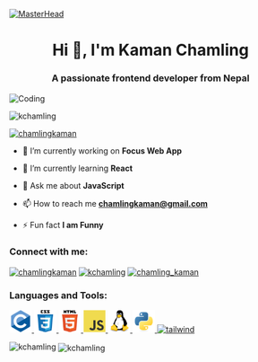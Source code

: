 [![MasterHead](https://miro.medium.com/v2/resize:fit:1358/1*yw0TnheAGN-LPneDaTlaxw.gif)]()
<h1 align="center">Hi 👋, I'm Kaman Chamling</h1>
<h3 align="center">A passionate frontend developer from Nepal</h3>
<img align="center" alt="Coding" width="400" src="https://cdn.dribbble.com/users/1162077/screenshots/3848914/programmer.gif">

<p align="left"> <img src="https://komarev.com/ghpvc/?username=kchamling&label=Profile%20views&color=0e75b6&style=flat" alt="kchamling" /> </p>

<p align="left"> <a href="https://twitter.com/chamlingkaman" target="blank"><img src="https://img.shields.io/twitter/follow/chamlingkaman?logo=twitter&style=for-the-badge" alt="chamlingkaman" /></a> </p>

- 🔭 I’m currently working on **Focus Web App**

- 🌱 I’m currently learning **React**

- 💬 Ask me about **JavaScript**

- 📫 How to reach me **chamlingkaman@gmail.com**

- ⚡ Fun fact **I am Funny**

<h3 align="left">Connect with me:</h3>
<p align="left">
<a href="https://twitter.com/chamlingkaman" target="blank"><img align="center" src="https://raw.githubusercontent.com/rahuldkjain/github-profile-readme-generator/master/src/images/icons/Social/twitter.svg" alt="chamlingkaman" height="30" width="40" /></a>
<a href="https://linkedin.com/in/kchamling" target="blank"><img align="center" src="https://raw.githubusercontent.com/rahuldkjain/github-profile-readme-generator/master/src/images/icons/Social/linked-in-alt.svg" alt="kchamling" height="30" width="40" /></a>
<a href="https://instagram.com/chamling_kaman" target="blank"><img align="center" src="https://raw.githubusercontent.com/rahuldkjain/github-profile-readme-generator/master/src/images/icons/Social/instagram.svg" alt="chamling_kaman" height="30" width="40" /></a>
</p>

<h3 align="left">Languages and Tools:</h3>
<p align="left"> <a href="https://www.cprogramming.com/" target="_blank" rel="noreferrer"> <img src="https://raw.githubusercontent.com/devicons/devicon/master/icons/c/c-original.svg" alt="c" width="40" height="40"/> </a> <a href="https://www.w3schools.com/css/" target="_blank" rel="noreferrer"> <img src="https://raw.githubusercontent.com/devicons/devicon/master/icons/css3/css3-original-wordmark.svg" alt="css3" width="40" height="40"/> </a> <a href="https://www.w3.org/html/" target="_blank" rel="noreferrer"> <img src="https://raw.githubusercontent.com/devicons/devicon/master/icons/html5/html5-original-wordmark.svg" alt="html5" width="40" height="40"/> </a> <a href="https://developer.mozilla.org/en-US/docs/Web/JavaScript" target="_blank" rel="noreferrer"> <img src="https://raw.githubusercontent.com/devicons/devicon/master/icons/javascript/javascript-original.svg" alt="javascript" width="40" height="40"/> </a> <a href="https://www.linux.org/" target="_blank" rel="noreferrer"> <img src="https://raw.githubusercontent.com/devicons/devicon/master/icons/linux/linux-original.svg" alt="linux" width="40" height="40"/> </a> <a href="https://www.python.org" target="_blank" rel="noreferrer"> <img src="https://raw.githubusercontent.com/devicons/devicon/master/icons/python/python-original.svg" alt="python" width="40" height="40"/> </a> <a href="https://tailwindcss.com/" target="_blank" rel="noreferrer"> <img src="https://www.vectorlogo.zone/logos/tailwindcss/tailwindcss-icon.svg" alt="tailwind" width="40" height="40"/> </a> </p>

<p><img align="left" src="https://github-readme-stats.vercel.app/api/top-langs?username=kchamling&show_icons=true&locale=en&layout=compact" alt="kchamling" /></p>

<p>&nbsp;<img align="center" src="https://github-readme-stats.vercel.app/api?username=kchamling&show_icons=true&locale=en" alt="kchamling" /></p>
